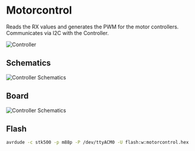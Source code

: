 # Motorcontrol

Reads the RX values and generates the PWM for the motor controllers. Communicates via I2C with the Controller.

![Controller](https://raw.github.com/ni-c/quadrofly/gh-pages/images/motorcontrol.jpg)

## Schematics

![Controller Schematics](https://raw.github.com/ni-c/quadrofly/gh-pages/images/motorcontrol_schematics.png)

## Board

![Controller Schematics](https://raw.github.com/ni-c/quadrofly/gh-pages/images/motorcontrol_board.png)

## Flash

```bash
avrdude -c stk500 -p m88p -P /dev/ttyACM0 -U flash:w:motorcontrol.hex
```